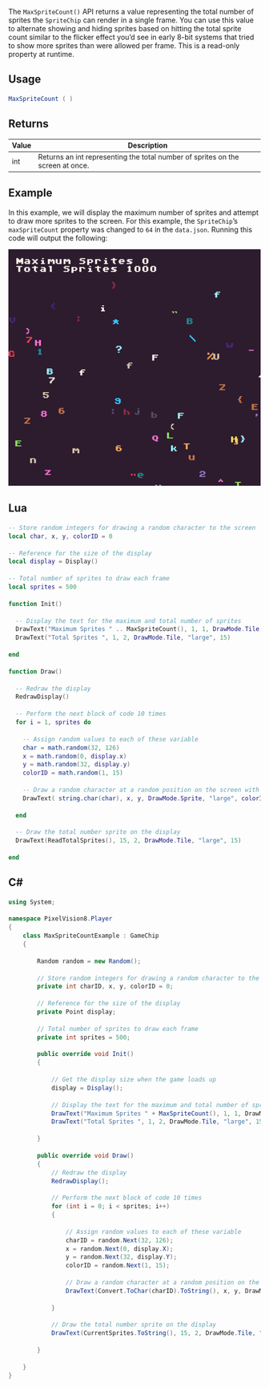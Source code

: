 The `MaxSpriteCount()` API returns a value representing the total number of sprites the `SpriteChip` can render in a single frame. You can use this value to alternate showing and hiding sprites based on hitting the total sprite count similar to the flicker effect you’d see in early 8-bit systems that tried to show more sprites than were allowed per frame. This is a read-only property at runtime.

## Usage

```csharp
MaxSpriteCount ( )
```

## Returns

| Value | Description                                                                     |
|-------|---------------------------------------------------------------------------------|
| int   | Returns an int representing the total number of sprites on the screen at once\. |

## Example

In this example, we will display the maximum number of sprites and attempt to draw more sprites to the screen. For this example, the `SpriteChip`’s `maxSpriteCount` property was changed to `64` in the `data.json`. Running this code will output the following:

![image alt text](images/MaxSpriteCountOutput.png)

## Lua

```lua
-- Store random integers for drawing a random character to the screen
local char, x, y, colorID = 0

-- Reference for the size of the display
local display = Display()

-- Total number of sprites to draw each frame
local sprites = 500

function Init()

  -- Display the text for the maximum and total number of sprites
  DrawText("Maximum Sprites " .. MaxSpriteCount(), 1, 1, DrawMode.Tile, "large", 15)
  DrawText("Total Sprites ", 1, 2, DrawMode.Tile, "large", 15)

end

function Draw()

  -- Redraw the display
  RedrawDisplay()

  -- Perform the next block of code 10 times
  for i = 1, sprites do

    -- Assign random values to each of these variable
    char = math.random(32, 126)
    x = math.random(0, display.x)
    y = math.random(32, display.y)
    colorID = math.random(1, 15)

    -- Draw a random character at a random position on the screen with a random color
    DrawText( string.char(char), x, y, DrawMode.Sprite, "large", colorID)

  end

  -- Draw the total number sprite on the display
  DrawText(ReadTotalSprites(), 15, 2, DrawMode.Tile, "large", 15)

end
```



## C#

```csharp
using System;

namespace PixelVision8.Player
{
    class MaxSpriteCountExample : GameChip
    {

        Random random = new Random();

        // Store random integers for drawing a random character to the screen
        private int charID, x, y, colorID = 0;

        // Reference for the size of the display
        private Point display;

        // Total number of sprites to draw each frame
        private int sprites = 500;

        public override void Init()
        {

            // Get the display size when the game loads up
            display = Display();

            // Display the text for the maximum and total number of sprites
            DrawText("Maximum Sprites " + MaxSpriteCount(), 1, 1, DrawMode.Tile, "large", 15);
            DrawText("Total Sprites ", 1, 2, DrawMode.Tile, "large", 15);

        }

        public override void Draw()
        {
            // Redraw the display
            RedrawDisplay();

            // Perform the next block of code 10 times
            for (int i = 0; i < sprites; i++)
            {

                // Assign random values to each of these variable
                charID = random.Next(32, 126);
                x = random.Next(0, display.X);
                y = random.Next(32, display.Y);
                colorID = random.Next(1, 15);

                // Draw a random character at a random position on the screen with a random color
                DrawText(Convert.ToChar(charID).ToString(), x, y, DrawMode.Sprite, "large", colorID);

            }

            // Draw the total number sprite on the display
            DrawText(CurrentSprites.ToString(), 15, 2, DrawMode.Tile, "large", 15);

        }

    }
}
```

